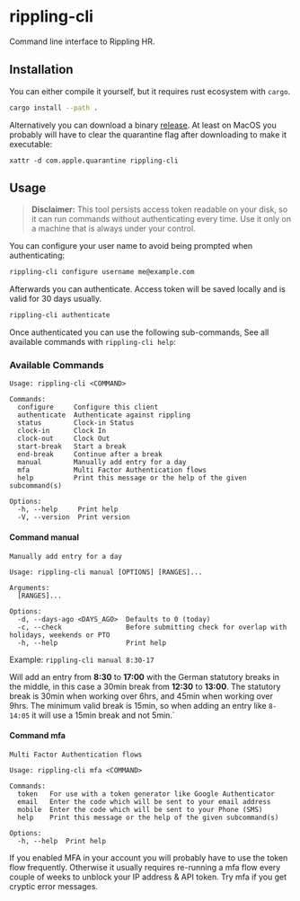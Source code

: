 # rippling-cli
Command line interface to Rippling HR.

## Installation

You can either compile it yourself, but it requires rust ecosystem with `cargo`.

```bash
cargo install --path .
```

Alternatively you can download a binary [release](https://github.com/mkon/rippling-cli/releases). At least on MacOS you probably will have to clear the quarantine flag after downloading to make it executable:

```
xattr -d com.apple.quarantine rippling-cli
```

## Usage

> **Disclaimer:** This tool persists access token readable on your disk, so it can run commands without authenticating every time. Use it only on a machine that is always under your control.

You can configure your user name to avoid being prompted when authenticating:
```bash
rippling-cli configure username me@example.com
```

Afterwards you can authenticate. Access token will be saved locally and is valid for 30 days usually.
```bash
rippling-cli authenticate
```

Once authenticated you can use the following sub-commands, See all available commands with `rippling-cli help`:

### Available Commands

```
Usage: rippling-cli <COMMAND>

Commands:
  configure     Configure this client
  authenticate  Authenticate against rippling
  status        Clock-in Status
  clock-in      Clock In
  clock-out     Clock Out
  start-break   Start a break
  end-break     Continue after a break
  manual        Manually add entry for a day
  mfa           Multi Factor Authentication flows
  help          Print this message or the help of the given subcommand(s)

Options:
  -h, --help     Print help
  -V, --version  Print version
```

#### Command manual

```
Manually add entry for a day

Usage: rippling-cli manual [OPTIONS] [RANGES]...

Arguments:
  [RANGES]...

Options:
  -d, --days-ago <DAYS_AGO>  Defaults to 0 (today)
  -c, --check                Before submitting check for overlap with holidays, weekends or PTO
  -h, --help                 Print help
```

Example: `rippling-cli manual 8:30-17`

Will add an entry from **8:30** to **17:00** with the German statutory breaks in the middle, in this case a 30min break from **12:30** to **13:00**. The statutory break is 30min when working over 6hrs, and 45min when working over 9hrs. The minimum valid break is 15min, so when adding an entry like `8-14:05` it will use a 15min break and not 5min.`

#### Command mfa

```
Multi Factor Authentication flows

Usage: rippling-cli mfa <COMMAND>

Commands:
  token   For use with a token generator like Google Authenticator
  email   Enter the code which will be sent to your email address
  mobile  Enter the code which will be sent to your Phone (SMS)
  help    Print this message or the help of the given subcommand(s)

Options:
  -h, --help  Print help
```

If you enabled MFA in your account you will probably have to use the token flow frequently. Otherwise it usually requires re-running a mfa flow every couple of weeks to unblock your IP address & API token. Try mfa if you get cryptic error messages.